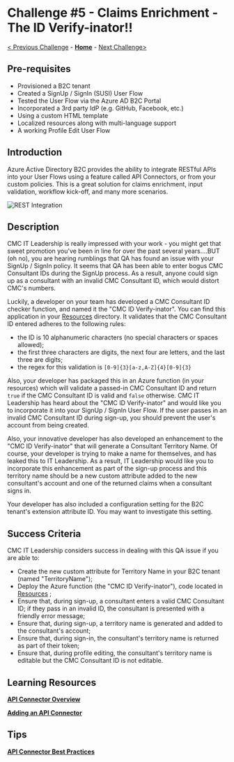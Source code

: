 # Challenge \#5 - Claims Enrichment - The ID Verify-inator!!

[< Previous Challenge](./04-l14n.md) - **[Home](../readme.md)** - [Next Challenge>](./06-conditional-access.md)

## Pre-requisites

- Provisioned a B2C tenant
- Created a SignUp / SignIn (SUSI) User Flow
- Tested the User Flow via the Azure AD B2C Portal
- Incorporated a 3rd party IdP (e.g. GitHub, Facebook, etc.)
- Using a custom HTML template
- Localized resources along with multi-language support
- A working Profile Edit User Flow

## Introduction

Azure Active Directory B2C provides the ability to integrate RESTful APIs into your User Flows using a feature called API Connectors, or from your custom policies. This is a great solution for claims enrichment, input validation, workflow kick-off, and many more scenarios.

![REST Integration](https://docs.microsoft.com/en-us/azure/active-directory-b2c/media/technical-overview/lob-integration.png)
## Description

CMC IT Leadership is really impressed with your work - you might get that sweet promotion you've been in line for over the past several years....BUT (oh no), you are hearing rumblings that QA has found an issue with your SignUp / SignIn policy. It seems that QA has been able to enter bogus CMC Consultant IDs during the SignUp process. As a result, anyone could sign up as a consultant with an invalid CMC Consultant ID, which would distort CMC's numbers.

Luckily, a developer on your team has developed a CMC Consultant ID checker function, and named it the "CMC ID Verify-inator". You can find this application in your [Resources](../Resources/Verify-inator) directory. It validates that the CMC Consultant ID entered adheres to the following rules:

- the ID is 10 alphanumeric characters (no special characters or spaces allowed);
- the first three characters are digits, the next four are letters, and the last three are digits;
- the regex for this validation is `[0-9]{3}[a-z,A-Z]{4}[0-9]{3}`

Also, your developer has packaged this in an Azure function (in your resources) which will validate a passed-in CMC Consultant ID and return `true` if the CMC Consultant ID is valid and `false` otherwise. CMC IT Leadership has heard about the "CMC ID Verify-inator" and would like you to incorporate it into your SignUp / SignIn User Flow. If the user passes in an invalid CMC Consultant ID during sign-up, you should prevent the user's account from being created.

Also, your innovative developer has also developed an enhancement to the "CMC ID Verify-inator" that will generate a Consultant Territory Name. Of course, your developer is trying to make a name for themselves, and has leaked this to IT Leadership. As a result, IT Leadership would like you to incorporate this enhancement as part of the sign-up process and this territory name should be a new custom attribute added to the new consultant's account and one of the returned claims when a consultant signs in.

Your developer has also included a configuration setting for the B2C tenant's extension attribute ID. You may want to investigate this setting.

## Success Criteria

CMC IT Leadership considers success in dealing with this QA issue if you are able to:

- Create the new custom attribute for Territory Name in your B2C tenant (named "TerritoryName");
- Deploy the Azure function (the "CMC ID Verify-inator"), code located in [Resources](../Resources/Verify-inator) ;
- Ensure that, during sign-up, a consultant enters a valid CMC Consultant ID; if they pass in an invalid ID, the consultant is presented with a friendly error message;
- Ensure that, during sign-up, a territory name is generated and added to the consultant's account;
- Ensure that, during sign-in, the consultant's territory name is returned as part of their token;
- Ensure that, during profile editing, the consultant's territory name is editable but the CMC Consultant ID is not editable.

## Learning Resources

**[API Connector Overview](https://docs.microsoft.com/en-us/azure/active-directory-b2c/api-connectors-overview)**

**[Adding an API Connector](https://docs.microsoft.com/en-us/azure/active-directory-b2c/add-api-connector)**

## Tips

**[API Connector Best Practices](https://docs.microsoft.com/en-us/azure/active-directory-b2c/add-api-connector#best-practices-and-how-to-troubleshoot)**

